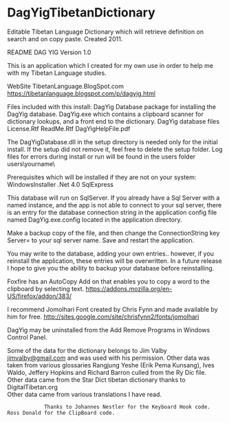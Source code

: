 # DagYigTibetanDictionary
Editable Tibetan Language Dictionary which will retrieve definition on search and on copy paste.  Created 2011. 

README DAG YIG Version 1.0

This is an application which I created for my own use in order to help me with my Tibetan Language studies.  

WebSite TibetanLanguage.BlogSpot.com
https://tibetanlanguage.blogspot.com/p/dagyig.html

Files included with this install:
DagYig Database package for installing the DagYig database.
DagYig.exe which contains a clipboard scanner for dictionary lookups, and a front end to the dictionary.
DagYig database files
License.Rtf
ReadMe.Rtf
DagYigHelpFile.pdf

The DagYigDatabase.dll in the setup directory is needed only for the initial install. If the setup did not remove it, feel free to delete the setup folder.  Log files for errors during install or run  will be found in the users folder  users\yourname\

Prerequisites which will be installed if they are not on your system:
WindowsInstaller
.Net 4.0
SqlExpress

This database will run on SqlServer. If you already have a Sql Server with a named instance, and the app is not able to connect to your sql server,  there is an entry for the database connection string in the application config file named DagYig.exe.config   located in the application directory.

 <appSettings>
      <add key="ConnectionString"  value="Server=.\sqlexpress;Database=DagYig;Trusted_Connection=True"/> 
    </appSettings>

Make a backup copy of the file, and then change the ConnectionString key Server= to your sql server name. Save and restart the application.

You may write to the database, adding your own entries.. however, if you reinstall the application, these entries will be overwritten.  In a future release I hope to give you the ability to backup your database before reinstalling.

Foxfire has an AutoCopy  Add on that enables you to copy a word to the clipboard by selecting text.
https://addons.mozilla.org/en-US/firefox/addon/383/

I recommend Jomolhari Font created by Chris Fynn and made available by him for free.
http://sites.google.com/site/chrisfynn2/fonts/jomolhari

DagYig may be uninstalled from the Add Remove Programs in Windows Control Panel.

 Some of the data for the dictionary belongs to Jim Valby jimvalby@gmail.com and was used with his permission.
    Other data was taken from various glossaries Rangjung Yeshe (Erik Pema Kunsang), Ives Waldo, Jeffery Hopkins and Richard Barron culled from the Ry Dic file.
    Other data came from the Star Dict tibetan dictionary thanks to  DigitalTibetan.org  
    Other data came from various translations I have read.


                Thanks to Johannes Nestler for the Keyboard Hook code.
	Ross Donald for the ClipBoard code.

